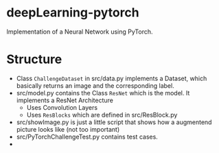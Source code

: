 # deepLearning-pytorch
Implementation of a Neural Network using PyTorch.
# Structure
* Class `ChallengeDataset` in src/data.py implements a Dataset, which basically returns an image and the corresponding label.
* src/model.py contains the Class `ResNet` which is the model. It implements a ResNet Architecture 
  * Uses Convolution Layers
  * Uses `ResBlocks` which are defined in src/ResBlock.py
* src/showImage.py is just a little script that shows how a augmentend picture looks like (not too important)
* src/PyTorchChallengeTest.py contains test cases. 
* 